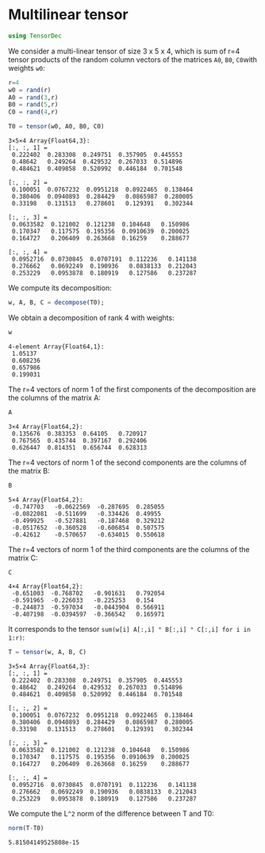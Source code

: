 
# Multilinear tensor


```julia
using TensorDec
```

We consider a multi-linear tensor of size 3 x 5 x 4, which is sum of r=4 tensor products of the random column vectors of the matrices `A0`, `B0`, `C0`with weights `w0`:


```julia
r=4
w0 = rand(r)
A0 = rand(3,r)
B0 = rand(5,r)
C0 = rand(4,r)

T0 = tensor(w0, A0, B0, C0)
```




    3×5×4 Array{Float64,3}:
    [:, :, 1] =
     0.222402  0.283308  0.249751  0.357905  0.445553
     0.48642   0.249264  0.429532  0.267033  0.514896
     0.484621  0.409858  0.520992  0.446184  0.701548
    
    [:, :, 2] =
     0.100051  0.0767232  0.0951218  0.0922465  0.138464
     0.380406  0.0940893  0.284429   0.0865987  0.280005
     0.33198   0.131513   0.278601   0.129391   0.302344
    
    [:, :, 3] =
     0.0633582  0.121002  0.121238  0.104648   0.150986
     0.170347   0.117575  0.195356  0.0910639  0.200025
     0.164727   0.206409  0.263668  0.16259    0.288677
    
    [:, :, 4] =
     0.0952716  0.0730845  0.0707191  0.112236   0.141138
     0.276662   0.0692249  0.190936   0.0838133  0.212043
     0.253229   0.0953878  0.180919   0.127586   0.237287



We compute its decomposition:


```julia
w, A, B, C = decompose(T0);
```

We obtain a decomposition of rank 4 with weights:


```julia
w
```




    4-element Array{Float64,1}:
     1.05137 
     0.608236
     0.657986
     0.199031



The r=4 vectors of norm 1 of the first components of the decomposition are the columns of the matrix A:  


```julia
A
```




    3×4 Array{Float64,2}:
     0.135676  0.383353  0.64105   0.720917
     0.767565  0.435744  0.397167  0.292406
     0.626447  0.814351  0.656744  0.628313



The r=4 vectors  of norm 1 of the second components are the columns of the matrix B: 


```julia
B
```




    5×4 Array{Float64,2}:
     -0.747703   -0.0622569  -0.287695  0.285055
     -0.0822081  -0.511699   -0.334426  0.49955 
     -0.499925   -0.527881   -0.187468  0.329212
     -0.0517652  -0.360528   -0.606854  0.507575
     -0.42612    -0.570657   -0.634015  0.550618



The r=4 vectors of norm 1 of the third components are the columns of the matrix C:


```julia
C
```




    4×4 Array{Float64,2}:
     -0.651003  -0.768702   -0.901631   0.792054
     -0.591965  -0.226033   -0.225253   0.154   
     -0.244873  -0.597034   -0.0443904  0.566911
     -0.407198  -0.0394597  -0.366542   0.165971



It corresponds to the tensor `sum(w[i] A[:,i] ° B[:,i] ° C[:,i] for i in 1:r)`:


```julia
T = tensor(w, A, B, C)
```




    3×5×4 Array{Float64,3}:
    [:, :, 1] =
     0.222402  0.283308  0.249751  0.357905  0.445553
     0.48642   0.249264  0.429532  0.267033  0.514896
     0.484621  0.409858  0.520992  0.446184  0.701548
    
    [:, :, 2] =
     0.100051  0.0767232  0.0951218  0.0922465  0.138464
     0.380406  0.0940893  0.284429   0.0865987  0.280005
     0.33198   0.131513   0.278601   0.129391   0.302344
    
    [:, :, 3] =
     0.0633582  0.121002  0.121238  0.104648   0.150986
     0.170347   0.117575  0.195356  0.0910639  0.200025
     0.164727   0.206409  0.263668  0.16259    0.288677
    
    [:, :, 4] =
     0.0952716  0.0730845  0.0707191  0.112236   0.141138
     0.276662   0.0692249  0.190936   0.0838133  0.212043
     0.253229   0.0953878  0.180919   0.127586   0.237287



We compute the L``^2`` norm of the difference between T and T0:


```julia
norm(T-T0)
```




    5.81504149525808e-15


